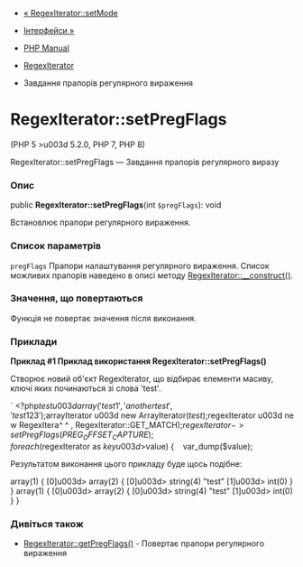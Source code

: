 - [« RegexIterator::setMode](regexiterator.setmode.md)
- [Інтерфейси »](spl.interfaces.md)

- [PHP Manual](index.md)
- [RegexIterator](class.regexiterator.md)
- Завдання прапорів регулярного вираження

# RegexIterator::setPregFlags

(PHP 5 \>u003d 5.2.0, PHP 7, PHP 8)

RegexIterator::setPregFlags — Завдання прапорів регулярного виразу

### Опис

public **RegexIterator::setPregFlags**(int `$pregFlags`): void

Встановлює прапори регулярного вираження.

### Список параметрів

`pregFlags`
Прапори налаштування регулярного вираження. Список можливих прапорів наведено
в описі методу
[RegexIterator::\_\_construct()](regexiterator.construct.md).

### Значення, що повертаються

Функція не повертає значення після виконання.

### Приклади

**Приклад #1 Приклад використання **RegexIterator::setPregFlags()****

Створює новий об'єкт RegexIterator, що відбирає елементи масиву, ключі
яких починаються зі слова 'test'.

` <?php$test u003d array ('test 1', 'another test', 'test 123');$arrayIterator u003d new ArrayIterator($test);$regexIterator u003d new RegexItera^ ^ , RegexIterator::GET_MATCH);$regexIterator->setPregFlags(PREG_OFFSET_CAPTURE);foreach ($regexIterator as $key u003d> $value) {    var_dump($value);

Результатом виконання цього прикладу буде щось подібне:

array(1) {
[0]u003d>
array(2) {
[0]u003d>
string(4) "test"
[1]u003d>
int(0)
}
}
array(1) {
[0]u003d>
array(2) {
[0]u003d>
string(4) "test"
[1]u003d>
int(0)
}
}

### Дивіться також

- [RegexIterator::getPregFlags()](regexiterator.getpregflags.md) -
Повертає прапори регулярного вираження
